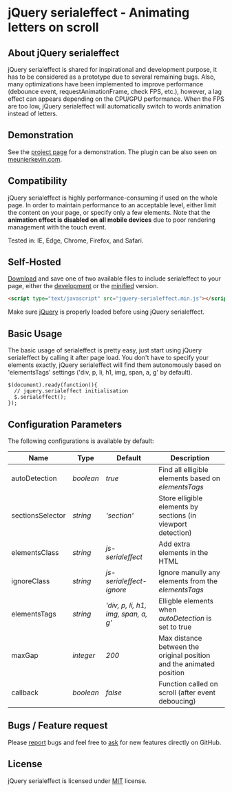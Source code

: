 # jQuery serialeffect - Animating letters on scroll

## About jQuery serialeffect
jQuery serialeffect is shared for inspirational and development purpose, it has to be considered as a prototype due to several remaining bugs. Also, many optimizations have been implemented to improve performance (debounce event, requestAnimationFrame, check FPS, etc.), however, a lag effect can appears depending on the CPU/GPU performance. When the FPS are too low, jQuery serialeffect will automatically switch to words animation instead of letters.


## Demonstration
See the [project page](https://github.meunierkevin.com/jquery-serialeffect/) for a demonstration. The plugin can be also seen on [meunierkevin.com](https://www.meunierkevin.com).


## Compatibility
jQuery serialeffect is highly performance-consuming if used on the whole page. In order to maintain performance to an acceptable level, either limit the content on your page, or specify only a few elements. Note that the **animation effect is disabled on all mobile devices** due to poor rendering management with the touch event.

Tested in: IE, Edge, Chrome, Firefox, and Safari.


## Self-Hosted
[Download](https://github.com/kevinmeunier/jquery-serialeffect/archive/master.zip) and save one of two available files to include serialeffect to your page, either the [development](https://github.com/kevinmeunier/jquery-serialeffect/blob/main/dist/jquery.serialeffect.js) or the [minified](https://github.com/kevinmeunier/jquery-serialeffect/blob/main/dist/jquery.serialeffect.min.js) version.
```HTML
<script type="text/javascript" src="jquery-serialeffect.min.js"></script>
```

Make sure [jQuery](http://jquery.com) is properly loaded before using jQuery serialeffect. 


## Basic Usage
The basic usage of serialeffect is pretty easy, just start using jQuery serialeffect by calling it after page load. You don't have to specify your elements exactly, jQuery serialeffect will find them autonomously based on 'elementsTags' settings ('div, p, li, h1, img, span, a, g' by default).
```JS
$(document).ready(function(){
  // jquery.serialeffect initialisation
  $.serialeffect();
});
```


## Configuration Parameters
The following configurations is available by default:

Name               | Type       | Default                             | Description
------------------ | ---------- | ----------------------------------- | -----------
autoDetection      | *boolean*  | *true*                              | Find all elligible elements based on *elementsTags* 
sectionsSelector   | *string*   | *'section'*                         | Store elligible elements by sections (in viewport detection)
elementsClass      | *string*   | *js-serialeffect*                   | Add extra elements in the HTML
ignoreClass        | *string*   | *js-serialeffect-ignore*            | Ignore manully any elements from the *elementsTags* 
elementsTags       | *string*   | *'div, p, li, h1, img, span, a, g'* | Elligble elements when *autoDetection* is set to true
maxGap             | *integer*  | *200*                               | Max distance between the original position and the animated position
callback           | *boolean*  | *false*                             | Function called on scroll (after event deboucing)


## Bugs / Feature request
Please [report](http://github.com/kevinmeunier/jquery-serialeffect/issues) bugs and feel free to [ask](http://github.com/kevinmeunier/jquery-serialeffect/issues) for new features directly on GitHub.


## License
jQuery serialeffect is licensed under [MIT](http://www.opensource.org/licenses/mit-license.php) license.
